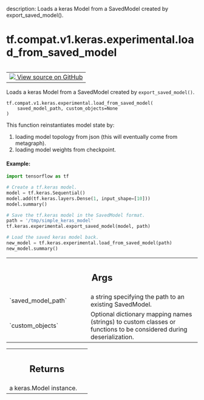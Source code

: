 description: Loads a keras Model from a SavedModel created by export_saved_model().

<div itemscope itemtype="http://developers.google.com/ReferenceObject">
<meta itemprop="name" content="tf.compat.v1.keras.experimental.load_from_saved_model" />
<meta itemprop="path" content="Stable" />
</div>

# tf.compat.v1.keras.experimental.load_from_saved_model

<!-- Insert buttons and diff -->

<table class="tfo-notebook-buttons tfo-api nocontent" align="left">
<td>
  <a target="_blank" href="https://github.com/tensorflow/tensorflow/blob/r2.4/tensorflow/python/keras/saving/saved_model_experimental.py#L375-L431">
    <img src="https://www.tensorflow.org/images/GitHub-Mark-32px.png" />
    View source on GitHub
  </a>
</td>
</table>



Loads a keras Model from a SavedModel created by `export_saved_model()`.

<pre class="devsite-click-to-copy prettyprint lang-py tfo-signature-link">
<code>tf.compat.v1.keras.experimental.load_from_saved_model(
    saved_model_path, custom_objects=None
)
</code></pre>



<!-- Placeholder for "Used in" -->

This function reinstantiates model state by:
1) loading model topology from json (this will eventually come
   from metagraph).
2) loading model weights from checkpoint.

#### Example:



```python
import tensorflow as tf

# Create a tf.keras model.
model = tf.keras.Sequential()
model.add(tf.keras.layers.Dense(1, input_shape=[10]))
model.summary()

# Save the tf.keras model in the SavedModel format.
path = '/tmp/simple_keras_model'
tf.keras.experimental.export_saved_model(model, path)

# Load the saved keras model back.
new_model = tf.keras.experimental.load_from_saved_model(path)
new_model.summary()
```

<!-- Tabular view -->
 <table class="responsive fixed orange">
<colgroup><col width="214px"><col></colgroup>
<tr><th colspan="2"><h2 class="add-link">Args</h2></th></tr>

<tr>
<td>
`saved_model_path`
</td>
<td>
a string specifying the path to an existing SavedModel.
</td>
</tr><tr>
<td>
`custom_objects`
</td>
<td>
Optional dictionary mapping names
(strings) to custom classes or functions to be
considered during deserialization.
</td>
</tr>
</table>



<!-- Tabular view -->
 <table class="responsive fixed orange">
<colgroup><col width="214px"><col></colgroup>
<tr><th colspan="2"><h2 class="add-link">Returns</h2></th></tr>
<tr class="alt">
<td colspan="2">
a keras.Model instance.
</td>
</tr>

</table>

